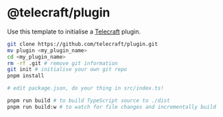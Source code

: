 # @telecraft/plugin

Use this template to initialise a [Telecraft](https://github.com/telecraft) plugin.

```bash
git clone https://github.com/telecraft/plugin.git
mv plugin <my_plugin_name>
cd <my_plugin_name>
rm -rf .git # remove git information
git init # initialise your own git repo
pnpm install

# edit package.json, do your thing in src/index.ts!

pnpm run build # to build TypeScript source to ./dist
pnpm run build:w # to watch for file changes and incrementally build
```

